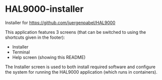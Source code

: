 # HAL9000-installer
Installer for https://github.com/juergenpabel/HAL9000

This application features 3 screens (that can be switched to using the shortcuts given in the footer):
- Installer
- Terminal
- Help screen (showing this README)

The Installer screen is used to both install required software and configure the system for running the HAL9000 application (which runs in containers).


